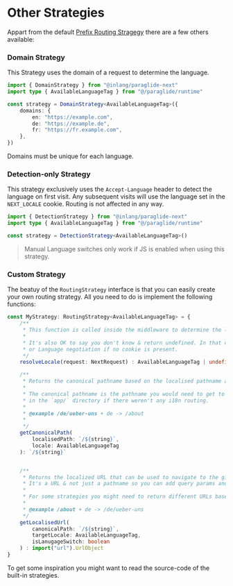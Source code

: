 # Other Strategies

Appart from the default [Prefix Routing Stragegy](prefix-strategy) there are a few others available:

### Domain Strategy

This Strategy uses the domain of a request to determine the language.

```ts
import { DomainStrategy } from "@inlang/paraglide-next"
import type { AvailableLanguageTag } from "@/paraglide/runtime"

const strategy = DomainStrategy<AvailableLanguageTag>({
	domains: {
		en: "https://example.com",
		de: "https://example.de",
		fr: "https://fr.example.com",
	},
})
```

Domains must be unique for each language.

### Detection-only Strategy

This strategy exclusively uses the `Accept-Language` header to detect the language on first visit. Any subsequent visits will use the language set in the `NEXT_LOCALE` cookie. Routing is not affected in any way.

```ts
import { DetectionStrategy } from "@inlang/paraglide-next"
import type { AvailableLanguageTag } from "@/paraglide/runtime"

const strategy = DetectionStrategy<AvailableLanguageTag>()
```

> Manual Language switches only work if JS is enabled when using this strategy.


### Custom Strategy

The beatuy of the `RoutingStrategy` interface is that you can easily create your own routing strategy. All you need to do is implement the following functions:

```ts
const MyStrategy: RoutingStrategy<AvailableLanguageTag> = {
	/**
	 * This function is called inside the middleware to determine the language for the current request. 
	 *  
	 * It's also OK to say you don't know & return undefined. In that case the Language Cookie will be used, 
	 * or Language negotiation if no cookie is present.
 	 */
	resolveLocale(request: NextRequest) : AvailableLanguageTag | undefined

	/**
	 * Returns the canonical pathname based on the localised pathname and it's language.
	 * 
	 * The canonical pathname is the pathname you would need to get to the page you want 
	 * in the `app/` directory if there weren't any i18n routing.
	 * 
	 * @example /de/ueber-uns + de -> /about
	 * 
	 */
	getCanonicalPath(
		localisedPath: `/${string}`, 
		locale: AvailableLanguageTag
	): `/${string}`


	/**
	 * Returns the localized URL that can be used to navigate to the given path in the given language.
	 * It's a URL & not just a pathname so you can add query params and use other domains. 
	 * 
	 * For some strategies you might need to return different URLs based on if it's a language switch or not.
	 * 
	 * @example /about + de -> /de/ueber-uns
	 */
	getLocalisedUrl(
		canonicalPath: `/${string}`, 
		targetLocale: AvailableLanguageTag, 
		isLanugageSwitch: boolean
	) : import("url").UrlObject
}
```

To get some inspiration you might want to read the source-code of the built-in strategies. 